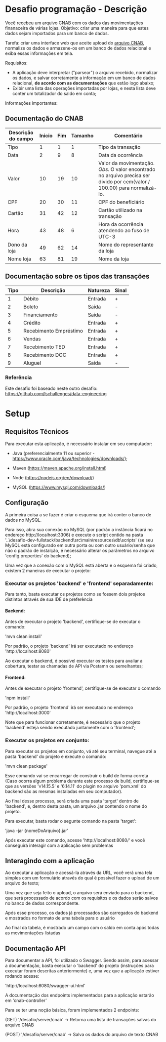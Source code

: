 # Desafio programação - Descrição

Você recebeu um arquivo CNAB com os dados das movimentações finanaceira de várias lojas.
Objetivo: criar uma maneira para que estes dados sejam importados para um banco de dados.

Tarefa: criar uma interface web que aceite upload do [arquivo CNAB](https://github.com/ByCodersTec/desafio-ruby-on-rails/blob/master/CNAB.txt), normalize os dados e armazene-os em um banco de dados relacional e exiba essas informações em tela.

Requisitos:

- A aplicação deve interpretar ("parsear") o arquivo recebido, normalizar os dados, e salvar corretamente a informação em um banco de dados relacional, **de acordo com as documentações** que estão logo abaixo;
- Exibir uma lista das operações importadas por lojas, e nesta lista deve conter um totalizador do saldo em conta;

Informações importantes:

## Documentação do CNAB

| Descrição do campo  | Inicio | Fim | Tamanho | Comentário
| ------------- | ------------- | -----| ---- | ------
| Tipo  | 1  | 1 | 1 | Tipo da transação
| Data  | 2  | 9 | 8 | Data da ocorrência
| Valor | 10 | 19 | 10 | Valor da movimentação. *Obs.* O valor encontrado no arquivo precisa ser divido por cem(valor / 100.00) para normalizá-lo.
| CPF | 20 | 30 | 11 | CPF do beneficiário
| Cartão | 31 | 42 | 12 | Cartão utilizado na transação 
| Hora  | 43 | 48 | 6 | Hora da ocorrência atendendo ao fuso de UTC-3
| Dono da loja | 49 | 62 | 14 | Nome do representante da loja
| Nome loja | 63 | 81 | 19 | Nome da loja

## Documentação sobre os tipos das transações

| Tipo | Descrição | Natureza | Sinal |
| ---- | -------- | --------- | ----- |
| 1 | Débito | Entrada | + |
| 2 | Boleto | Saída | - |
| 3 | Financiamento | Saída | - |
| 4 | Crédito | Entrada | + |
| 5 | Recebimento Empréstimo | Entrada | + |
| 6 | Vendas | Entrada | + |
| 7 | Recebimento TED | Entrada | + |
| 8 | Recebimento DOC | Entrada | + |
| 9 | Aluguel | Saída | - |

### Referência

Este desafio foi baseado neste outro desafio: https://github.com/lschallenges/data-engineering

# Setup

## Requisitos Técnicos

Para executar esta aplicação, é necessário instalar em seu computador:

- Java (preferencialmente 11 ou superior - https://www.oracle.com/java/technologies/downloads/);

- Maven (https://maven.apache.org/install.html)

- Node (https://nodejs.org/en/download/)

- MySQL (https://www.mysql.com/downloads/)

## Configuração

A primeira coisa a se fazer é criar o esquema que irá conter o banco de dados no MySQL.

Para isso, abra sua conexão no MySQL (por padrão a instância ficará no endereço http://localhost:3306) e execute o script contido na pasta '..\desafio-dev-fullstack\backend\src\main\resources\db\scripts' (se seu MySQL está configurado em outra porta ou com outro usuário/senha que não o padrão de instalção, é necessário alterar os parâmetros no arquivo 'config.properties' do backend);

Uma vez que a conexão com o MySQL está aberta e o esquema foi criado, existem 2 maneiras de executar o projeto:

### Executar os projetos 'backend' e 'frontend' separadamente:

Para tanto, basta executar os projetos como se fossem dois projetos distintos através de sua IDE de preferência

#### Backend:

Antes de executar o projeto 'backend', certifique-se de executar o comando:

'mvn clean install'

Por padrão, o projeto 'backend' irá ser executado no endereço 'http://localhost:8080'

Ao executar o backend, é possível executar os testes para avaliar a cobertura, testar as chamadas de API via Postamn ou semelhantes;

#### Frontend:

Antes de executar o projeto 'frontend', certifique-se de executar o comando

'npm install' 

Por padrão, o projeto 'frontend' irá ser executado no endereço 'http://localhost:3000'

Note que para funcionar corretamente, é necessário que o projeto 'backend' esteja sendo executado juntamente com o 'frontend';

### Executar os projetos em conjunto:

Para executar os projetos em conjunto, vá até seu terminal, navegue até a pasta 'backend' do projeto e execute o comando:

'mvn clean package'

Esse comando vai se encarregar de construir o build de forma correta (Caso ocorra algum problema durante este processo de build, certifique-se que as versões '<nodeVersion>v14.15.5</nodeVersion>' e '<npmVersion>6.14.11</npmVersion>' do plugin no arquivo 'pom.xml' do backend são as mesmas instaladas em seu computador).

Ao final desse processo, será criada uma pasta 'target' dentro de 'backend', e, dentro desta pasta, um arquivo .jar contendo o nome do projeto.

Para executar, basta rodar o segunte comando na pasta 'target':

'java -jar {nomeDoArquivo}.jar'

Após executar este comando, acesse 'http://localhost:8080/' e você conseguirá interagir com a aplicação sem problemas

## Interagindo com a aplicação

Ao executar a aplicação e acessá-la através da URL, você verá uma tela simples com um formulário através do qual é possível fazer o upload de um arquivo de texto;

Uma vez que seja feito o upload, o arquivo será enviado para o backend, que será processado de acordo com os requisitos e os dados serão salvos no banco de dados correspondente.

Após esse processo, os dados já processados são carregados do backend e mostrados no formato de uma tabela para o usuário

Ao final da tabela, é mostrado um campo com o saldo em conta após todas as movimentações listadas

## Documentação API

Para documentar a API, foi utilizado o Swagger. Sendo assim, para acessar a documentação, basta executar o 'backend' do projeto (instruções para executar foram descritas anteriormente) e, uma vez que a aplicação estiver rodando acesse:

'http://localhost:8080/swagger-ui.html'

A documentação dos endpoints implementados para a aplicação estarão em 'cnab-controller'

Para se ter uma noção básica, foram implementados 2 endpoints:

(GET) '/desafio/server/cnab' -> Retorna uma lista de transações salvas do arquivo CNAB

(POST) '/desafio/server/cnab' -> Salva os dados do arquivo de texto CNAB

